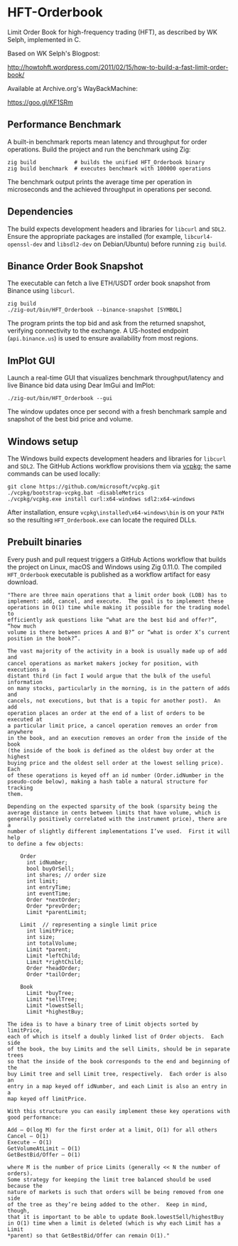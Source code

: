 # HFT-Orderbook
Limit Order Book for high-frequency trading (HFT), as described by WK Selph, implemented in C.

Based on WK Selph's Blogpost:

http://howtohft.wordpress.com/2011/02/15/how-to-build-a-fast-limit-order-book/

Available at Archive.org's WayBackMachine:

https://goo.gl/KF1SRm

## Performance Benchmark

A built-in benchmark reports mean latency and throughput for order operations.
Build the project and run the benchmark using Zig:

```
zig build            # builds the unified HFT_Orderbook binary
zig build benchmark  # executes benchmark with 100000 operations
```

The benchmark output prints the average time per operation in microseconds and
the achieved throughput in operations per second.

## Dependencies

The build expects development headers and libraries for `libcurl` and `SDL2`.
Ensure the appropriate packages are installed (for example,
`libcurl4-openssl-dev` and `libsdl2-dev` on Debian/Ubuntu) before running
`zig build`.

## Binance Order Book Snapshot

The executable can fetch a live ETH/USDT order book snapshot from Binance using
`libcurl`.

```
zig build
./zig-out/bin/HFT_Orderbook --binance-snapshot [SYMBOL]
```

The program prints the top bid and ask from the returned snapshot, verifying
connectivity to the exchange. A US-hosted endpoint (`api.binance.us`) is used
to ensure availability from most regions.

## ImPlot GUI

Launch a real-time GUI that visualizes benchmark throughput/latency and live
Binance bid data using Dear ImGui and ImPlot:

```
./zig-out/bin/HFT_Orderbook --gui
```

The window updates once per second with a fresh benchmark sample and snapshot
of the best bid price and volume.

## Windows setup

The Windows build expects development headers and libraries for `libcurl` and
`SDL2`. The GitHub Actions workflow provisions them via
[vcpkg](https://github.com/microsoft/vcpkg); the same commands can be used
locally:

```
git clone https://github.com/microsoft/vcpkg.git
./vcpkg/bootstrap-vcpkg.bat -disableMetrics
./vcpkg/vcpkg.exe install curl:x64-windows sdl2:x64-windows
```

After installation, ensure `vcpkg\installed\x64-windows\bin` is on your
`PATH` so the resulting `HFT_Orderbook.exe` can locate the required DLLs.

## Prebuilt binaries

Every push and pull request triggers a GitHub Actions workflow that builds the
project on Linux, macOS and Windows using Zig 0.11.0. The compiled
`HFT_Orderbook` executable is published as a workflow artifact for easy
download.


    "There are three main operations that a limit order book (LOB) has to
    implement: add, cancel, and execute.  The goal is to implement these
    operations in O(1) time while making it possible for the trading model to
    efficiently ask questions like “what are the best bid and offer?”, “how much
    volume is there between prices A and B?” or “what is order X’s current
    position in the book?”.

    The vast majority of the activity in a book is usually made up of add and
    cancel operations as market makers jockey for position, with executions a
    distant third (in fact I would argue that the bulk of the useful information
    on many stocks, particularly in the morning, is in the pattern of adds and
    cancels, not executions, but that is a topic for another post).  An add
    operation places an order at the end of a list of orders to be executed at
    a particular limit price, a cancel operation removes an order from anywhere
    in the book, and an execution removes an order from the inside of the book
    (the inside of the book is defined as the oldest buy order at the highest
    buying price and the oldest sell order at the lowest selling price).  Each
    of these operations is keyed off an id number (Order.idNumber in the
    pseudo-code below), making a hash table a natural structure for tracking
    them.

    Depending on the expected sparsity of the book (sparsity being the
    average distance in cents between limits that have volume, which is
    generally positively correlated with the instrument price), there are a
    number of slightly different implementations I’ve used.  First it will help
    to define a few objects:

        Order
          int idNumber;
          bool buyOrSell;
          int shares; // order size
          int limit;
          int entryTime;
          int eventTime;
          Order *nextOrder;
          Order *prevOrder;
          Limit *parentLimit;

        Limit  // representing a single limit price
          int limitPrice;
          int size;
          int totalVolume;
          Limit *parent;
          Limit *leftChild;
          Limit *rightChild;
          Order *headOrder;
          Order *tailOrder;

        Book
          Limit *buyTree;
          Limit *sellTree;
          Limit *lowestSell;
          Limit *highestBuy;

    The idea is to have a binary tree of Limit objects sorted by limitPrice,
    each of which is itself a doubly linked list of Order objects.  Each side
    of the book, the buy Limits and the sell Limits, should be in separate trees
    so that the inside of the book corresponds to the end and beginning of the
    buy Limit tree and sell Limit tree, respectively.  Each order is also an
    entry in a map keyed off idNumber, and each Limit is also an entry in a
    map keyed off limitPrice.

    With this structure you can easily implement these key operations with
    good performance:

    Add – O(log M) for the first order at a limit, O(1) for all others
    Cancel – O(1)
    Execute – O(1)
    GetVolumeAtLimit – O(1)
    GetBestBid/Offer – O(1)

    where M is the number of price Limits (generally << N the number of orders).
    Some strategy for keeping the limit tree balanced should be used because the
    nature of markets is such that orders will be being removed from one side
    of the tree as they’re being added to the other.  Keep in mind, though,
    that it is important to be able to update Book.lowestSell/highestBuy
    in O(1) time when a limit is deleted (which is why each Limit has a Limit
    *parent) so that GetBestBid/Offer can remain O(1)."
